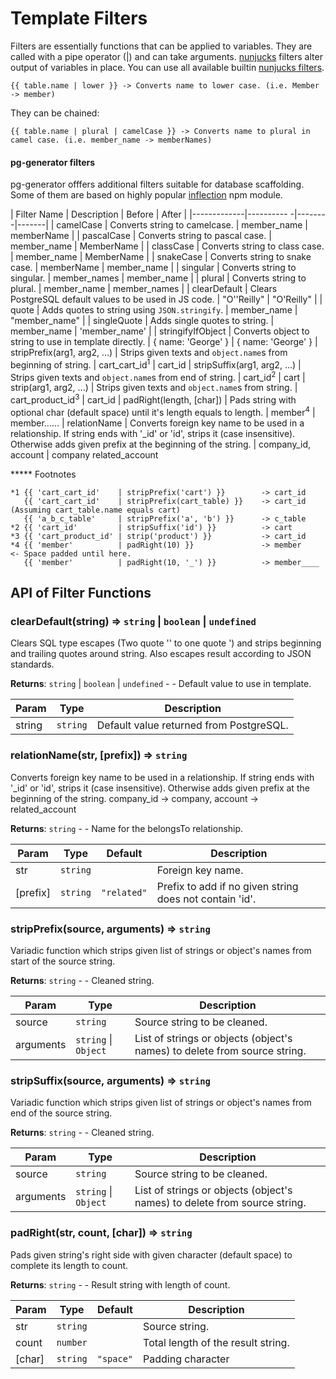 #  Template Filters

Filters are essentially functions that can be applied to variables. They are called with a pipe operator (|) and can take arguments. [nunjucks](https://mozilla.github.io/nunjucks/) filters alter output of variables in place. You can use all available builtin [nunjucks filters](https://mozilla.github.io/nunjucks/templating.html#builtin-filters). 

    {{ table.name | lower }} -> Converts name to lower case. (i.e. Member -> member)
    
They can be chained:

    {{ table.name | plural | camelCase }} -> Converts name to plural in camel case. (i.e. member_name -> memberNames)
    
#### pg-generator filters
    
pg-generator offfers additional filters suitable for database scaffolding. Some of them are based on highly popular [inflection](https://www.npmjs.com/package/inflection) npm module.

| Filter Name | Description | Before | After |
|-------------|----------  -|--------|-------|
| camelCase | Converts string to camelcase. | member_name | memberName |
| pascalCase | Converts string to pascal case. | member_name | MemberName |
| classCase | Converts string to class case. | member_name | MemberName |
| snakeCase | Converts string to snake case. | memberName | member_name |
| singular | Converts string to singular. | member_names | member_name |
| plural | Converts string to plural. | member_name | member_names |
| clearDefault | Clears PostgreSQL default values to be used in JS code. | "O''Reilly" | "O'Reilly" |
| quote | Adds quotes to string using `JSON.stringify`. | member_name | "member_name" |
| singleQuote | Adds single quotes to string. | member_name | 'member_name' |
| stringifyIfObject | Converts object to string to use in template directly. | { name: 'George' } | { name: 'George' } 
| stripPrefix(arg1, arg2, ...) | Strips given texts and `object.name`s from beginning of string. | cart_cart_id<sup>1</sup> | cart_id
| stripSuffix(arg1, arg2, ...) | Strips given texts and `object.name`s from end of string. | cart_id<sup>2</sup> | cart
| strip(arg1, arg2, ...) | Strips given texts and `object.name`s from string. | cart_product_id<sup>3</sup> | cart_id
| padRight(length, [char]) | Pads string with optional char (default space) until it's length equals to length. | member<sup>4</sup> | member......
| relationName | Converts foreign key name to be used in a relationship. If string ends with '_id' or 'id', strips it (case insensitive). Otherwise adds given prefix at the beginning of the string. | company_id, account | company related_account

***** Footnotes

    *1 {{ 'cart_cart_id'    | stripPrefix('cart') }}        -> cart_id
       {{ 'cart_cart_id'    | stripPrefix(cart_table) }}    -> cart_id (Assuming cart_table.name equals cart)
       {{ 'a_b_c_table'     | stripPrefix('a', 'b') }}      -> c_table
    *2 {{ 'cart_id'         | stripSuffix('id') }}          -> cart
    *3 {{ 'cart_product_id' | strip('product') }}           -> cart_id
    *4 {{ 'member'          | padRight(10) }}               -> member    <- Space padded until here.
       {{ 'member'          | padRight(10, '_') }}          -> member____

## API of Filter Functions

### clearDefault(string) ⇒ <code>string</code> &#124; <code>boolean</code> &#124; <code>undefined</code>
Clears SQL type escapes (Two quote '' to one quote ') and strips beginning and trailing quotes around string.
Also escapes result according to JSON standards.
 
**Returns**: <code>string</code> &#124; <code>boolean</code> &#124; <code>undefined</code> - - Default value to use in template.  

| Param | Type | Description |
| --- | --- | --- |
| string | <code>string</code> | Default value returned from PostgreSQL. |

<a name="relationName"></a>
### relationName(str, [prefix]) ⇒ <code>string</code>
Converts foreign key name to be used in a relationship. If string ends with '_id' or 'id', strips it (case insensitive).
Otherwise adds given prefix at the beginning of the string. company_id -> company, account -> related_account
 
**Returns**: <code>string</code> - - Name for the belongsTo relationship.  

| Param | Type | Default | Description |
| --- | --- | --- | --- |
| str | <code>string</code> |  | Foreign key name. |
| [prefix] | <code>string</code> | <code>&quot;related&quot;</code> | Prefix to add if no given string does not contain 'id'. |

<a name="stripPrefix"></a>
### stripPrefix(source, arguments) ⇒ <code>string</code>
Variadic function which strips given list of strings or object's names from start of the source string.
 
**Returns**: <code>string</code> - - Cleaned string.  

| Param | Type | Description |
| --- | --- | --- |
| source | <code>string</code> | Source string to be cleaned. |
| arguments | <code>string</code> &#124; <code>Object</code> | List of strings or objects (object's names) to delete from source string. |

<a name="stripSuffix"></a>
### stripSuffix(source, arguments) ⇒ <code>string</code>
Variadic function which strips given list of strings or object's names from end of the source string.
 
**Returns**: <code>string</code> - - Cleaned string.  

| Param | Type | Description |
| --- | --- | --- |
| source | <code>string</code> | Source string to be cleaned. |
| arguments | <code>string</code> &#124; <code>Object</code> | List of strings or objects (object's names) to delete from source string. |

<a name="padRight"></a>
### padRight(str, count, [char]) ⇒ <code>string</code>
Pads given string's right side with given character (default space) to complete its length to count.
 
**Returns**: <code>string</code> - - Result string with length of count.  

| Param | Type | Default | Description |
| --- | --- | --- | --- |
| str | <code>string</code> |  | Source string. |
| count | <code>number</code> |  | Total length of the result string. |
| [char] | <code>string</code> | <code>&quot;space&quot;</code> | Padding character |

